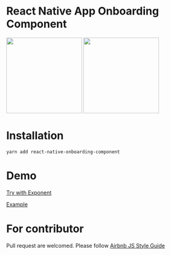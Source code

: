 # React Native App Onboarding Component

<img src="https://raw.githubusercontent.com/jacklam718/react-native-onboarding-component/master/.github/onboarding-ios.gif" width="200">

<img src="https://raw.githubusercontent.com/jacklam718/react-native-onboarding-component/master/.github/onboarding-android.gif" width="200">

# Installation
`yarn add react-native-onboarding-component`

# Demo
[Try with Exponent](https://expo.io/@jacklam718/react-native-app-onboarding-demo)

[Example](https://github.com/jacklam718/react-native-onboarding-component/blob/master/example/App.js)

# For contributor
Pull request are welcomed. Please follow [Airbnb JS Style Guide](https://github.com/airbnb/javascript)
